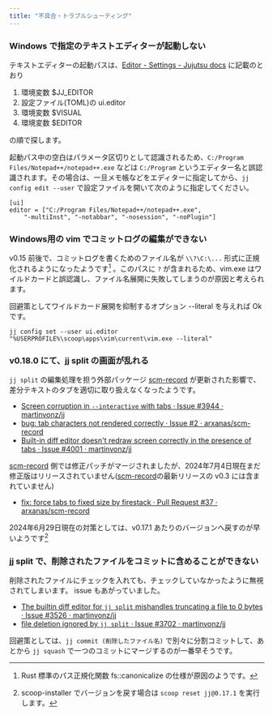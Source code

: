```yaml
---
title: "不具合・トラブルシューティング"
---
```

### Windows で指定のテキストエディターが起動しない

テキストエディターの起動パスは、[Editor - Settings - Jujutsu docs](https://martinvonz.github.io/jj/v0.15.1/config/#editor) に記載のとおり

1. 環境変数 $JJ\_EDITOR
2. 設定ファイル(TOML)の ui.editor
3. 環境変数 $VISUAL
4. 環境変数 $EDITOR

の順で探します。

起動パス中の空白はパラメータ区切りとして認識されるため、`C:/Program Files/Notepad++/notepad++.exe` などは `C:/Program` というエディター名と誤認識されます。その場合は、一旦メモ帳などをエディターに指定してから、`jj config edit --user` で設定ファイルを開いて次のように指定してください。

```
[ui]
editor = ["C:/Program Files/Notepad++/notepad++.exe",
    "-multiInst", "-notabbar", "-nosession", "-noPlugin"]
```

### Windows用の vim でコミットログの編集ができない

v0.15 前後で、コミットログを書くためのファイル名が `\\?\C:\...` 形式に正規化されるようになったようです[^rust-canonical] 。このパスに `?` が含まれるため、vim.exe はワイルドカードと誤認識し、ファイル名展開に失敗してしまうのが原因と考えられます。

[^rust-canonical]: Rust 標準のパス正規化関数 fs::canonicalize の仕様が原因のようです。

回避策としてワイルドカード展開を抑制するオプション --literal を与えれば Ok です。

```
jj config set --user ui.editor "%USERPROFILE%\scoop\apps\vim\current\vim.exe --literal"
```

### v0.18.0 にて、jj split の画面が乱れる

`jj split` の編集処理を担う外部パッケージ [scm-record] が更新された影響で、差分テキストのタブを適切に取り扱えなくなったようです。

+ [Screen corruption in `--interactive` with tabs · Issue #3944 · martinvonz/jj](https://github.com/martinvonz/jj/issues/3944) 
+ [bug: tab characters not rendered correctly · Issue #2 · arxanas/scm-record](https://github.com/arxanas/scm-record/issues/2)
+ [Built-in diff editor doesn't redraw screen correctly in the presence of tabs · Issue #4001 · martinvonz/jj](https://github.com/martinvonz/jj/issues/4001)

[scm-record] 側では修正パッチがマージされましたが、2024年7月4日現在まだ修正版はリリースされていません([scm-record]の最新リリースの v0.3 には含まれていません)

+ [fix: force tabs to fixed size by firestack · Pull Request #37 · arxanas/scm-record](https://github.com/arxanas/scm-record/pull/37)

2024年6月29日現在の対策としては、v0.17.1 あたりのバージョンへ戻すのが早いようです[^scoop]

### jj split で、削除されたファイルをコミットに含めることができない

削除されたファイルにチェックを入れても、チェックしていなかったように無視されてしまいます。
issue もあがっていました。

+ [The builtin diff editor for `jj split` mishandles truncating a file to 0 bytes · Issue #3526 · martinvonz/jj](https://github.com/martinvonz/jj/issues/3526)
+ [file deletion ignored by `jj split` · Issue #3702 · martinvonz/jj](https://github.com/martinvonz/jj/issues/3702)

回避策としては、`jj commit (削除したファイル名)` で別々に分割コミットして、あとから `jj squash` で一つのコミットにマージするのが一番早そうです。


[scm-record]: https://github.com/arxanas/scm-record

[^scoop]: scoop-installer でバージョンを戻す場合は `scoop reset jj@0.17.1` を実行します。
